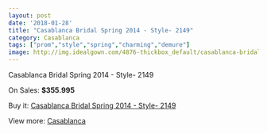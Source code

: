 ```yaml
---
layout: post
date: '2018-01-28'
title: "Casablanca Bridal Spring 2014 - Style- 2149"
category: Casablanca
tags: ["prom","style","spring","charming","demure"]
image: http://img.idealgown.com/4876-thickbox_default/casablanca-bridal-spring-2014-style-2149.jpg
---
```

Casablanca Bridal Spring 2014 - Style- 2149

On Sales: **$355.995**
<a href="https://www.idealgown.com/en/casablanca/2201-casablanca-bridal-spring-2014-style-2149.html"><amp-img layout="responsive" width="600" height="600" src="//img.idealgown.com/4876-thickbox_default/casablanca-bridal-spring-2014-style-2149.jpg" alt="Casablanca Bridal Spring 2014 - Style- 2149 0" /></a>
<a href="https://www.idealgown.com/en/casablanca/2201-casablanca-bridal-spring-2014-style-2149.html"><amp-img layout="responsive" width="600" height="600" src="//img.idealgown.com/4878-thickbox_default/casablanca-bridal-spring-2014-style-2149.jpg" alt="Casablanca Bridal Spring 2014 - Style- 2149 1" /></a>
<a href="https://www.idealgown.com/en/casablanca/2201-casablanca-bridal-spring-2014-style-2149.html"><amp-img layout="responsive" width="600" height="600" src="//img.idealgown.com/4877-thickbox_default/casablanca-bridal-spring-2014-style-2149.jpg" alt="Casablanca Bridal Spring 2014 - Style- 2149 2" /></a>

Buy it: [Casablanca Bridal Spring 2014 - Style- 2149](https://www.idealgown.com/en/casablanca/2201-casablanca-bridal-spring-2014-style-2149.html "Casablanca Bridal Spring 2014 - Style- 2149")

View more: [Casablanca](https://www.idealgown.com/en/31-casablanca "Casablanca")